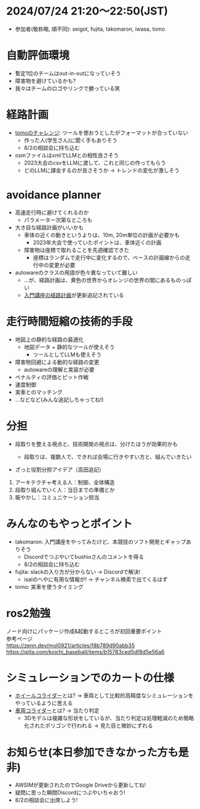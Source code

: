# 2024/07/24 21:20～22:50(JST)
- 参加者(敬称略, 順不同): seigot, fujita, takomaron, iwasa, tomo

# 自動評価環境
- 暫定1位のチームはout-in-outになっていそう
- 障害物を避けているかも?
- 我々はチームのロゴやリンクで勝っている笑

# 経路計画
- [tomoのチャレンジ](20240724_tomo.md): ツールを使おうとしたがフォーマットが合っていない
  - 作った人(学生さん)に聞く手もありそう
  - 8/2の相談会に持ち込む
- osmファイルはxmlでLLMとの相性良さそう
  - 2023大会のcsvをLLMに渡して、これと同じの作ってもらう
  - どのLLMに課金するのが良さそうか -> トレンドの変化が激しそう

# avoidance planner
- 高速走行時に避けてくれるのか
  - パラメーター次第なところも
- 大き目な経路計画がいいかも
  - 車体の近くの動きというよりは、10m, 20m単位の計画が必要かも
    - 2023年大会で使っていたポイントは、車体近くの計画
  - 障害物は座標で取れることを先週確認できた
    - 座標はランダムで走行中に変化するので、ベースの計画線からの走行中の変更が必要
- autowareのクラスの用語が色々異なっていて難しい
  - …が、経路計画は、黄色の世界からオレンジの世界の間にあるものっぽい
  - [入門講座の経路計画](https://automotiveaichallenge.github.io/aichallenge-documentation-2024/course/avoidance.html)が更新追記されている

# 走行時間短縮の技術的手段
- 地図上の静的な経路の最適化
  - 地図データ + 静的なツールが使えそう
    - ツールとしてLLMも使えそう
- 障害物回避による動的な経路の変更
  - autowareの理解と実装が必要
- ペナルティの評価とピット作戦
- 速度制御
- 実車とのマッチング
- …などなど(みんな追記しちゃってね!)

# 分担
- 段取りを整える視点と、技術開発の視点は、分けたほうが効果的かも
  - 段取りは、複数人で、できれば会場に行きやすい方と、組んでいきたい

- ざっと役割分担アイデア（高田追記）  
1. アーキテクチャ考える人：制御、全体構造　　
2. 段取り組んでいく人：当日までの準備とか  
3. 賑やかし：コミュニケーション担当

# みんなのもやっとポイント
- takomaron: 入門講座をやってみたけど、本競技のソフト開発とギャップありそう
  - Discordでつぶやいてbushioさんのコメントを得る
  - 8/2の相談会に持ち込む
- fujita: slackの入り方が分からない -> Discordで解決!
  - isalのへやに有用な情報が! -> チャンネル検索で出てくるはず
- tomo: 実車を使うタイミング

# ros2勉強
ノード向けにパッケージ作成&起動するところが初回重要ポイント  
参考ページ  
https://zenn.dev/mol0921/articles/f8b789d90abb35
https://qiita.com/koichi_baseball/items/b15783ced5df8d5e56a6


# シミュレーションでのカートの仕様
- [ホイールコライダー](https://automotiveaichallenge.github.io/aichallenge-documentation-2024/specifications/simulator.html#_9)とは? -> 車両として比較的高精度なシミュレーションをやっているように思える
- [車両コライダー](https://automotiveaichallenge.github.io/aichallenge-documentation-2024/specifications/simulator.html#_8)とは? -> 当たり判定
  - 3Dモデルは複雑な形状をしているが、当たり判定は処理軽減のため簡略化されたポリゴンで行われる -> 見た目と微妙にずれる

# お知らせ(本日参加できなかった方も是非)
- AWSIMが更新されたのでGoogle Driveから更新してね!
- 疑問に思った瞬間Discordにつぶやいちゃおう!
- 8/2の相談会に出席しよう!
